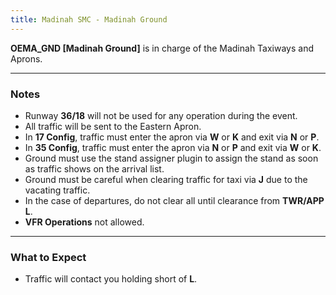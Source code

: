 ```yaml
---
title: Madinah SMC - Madinah Ground
---
```

**OEMA_GND [Madinah Ground]** is in charge of the Madinah Taxiways and Aprons.

---

### Notes

- Runway **36/18** will not be used for any operation during the event.
- All traffic will be sent to the Eastern Apron.
- In **17 Config**, traffic must enter the apron via **W** or **K** and exit via **N** or **P**.
- In **35 Config**, traffic must enter the apron via **N** or **P** and exit via **W** or **K**.
- Ground must use the stand assigner plugin to assign the stand as soon as traffic shows on the arrival list.
- Ground must be careful when clearing traffic for taxi via **J** due to the vacating traffic.
- In the case of departures, do not clear all until clearance from **TWR/APP L**.
- **VFR Operations** not allowed.

---
### What to Expect

- Traffic will contact you holding short of **L**.